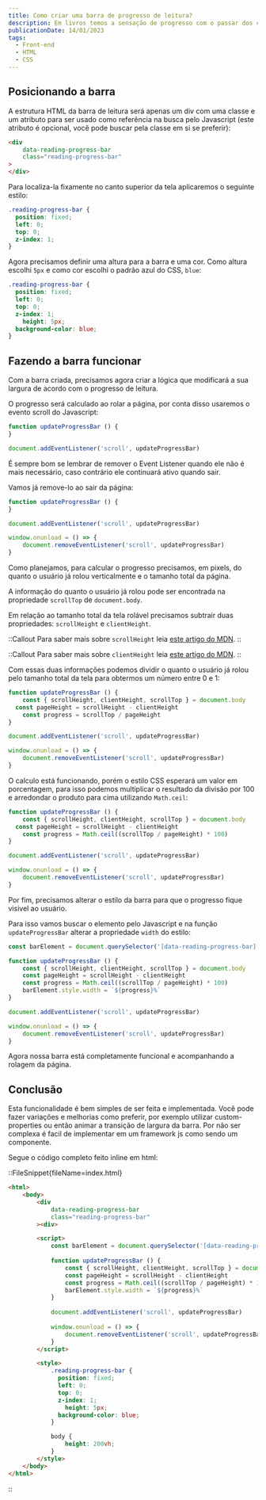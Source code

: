```yaml
---
title: Como criar uma barra de progresso de leitura?
description: Em livros temos a sensação de progresso com o passar dos capitulos enquanto em sites é padronizado a barra de progresso em cima da tela. Neste artigo vamos entender como implementa-la em seu site.
publicationDate: 14/01/2023
tags:
  - Front-end
  - HTML
  - CSS
---
```


## Posicionando a barra

A estrutura HTML da barra de leitura será apenas um div com uma classe e um atributo para ser usado como referência na busca pelo Javascript (este atributo é opcional, você pode buscar pela classe em si se preferir):

```html
<div
	data-reading-progress-bar
	class="reading-progress-bar"
>
</div>
```

Para localiza-la fixamente no canto superior da tela aplicaremos o seguinte estilo:

```css
.reading-progress-bar {
  position: fixed;
  left: 0;
  top: 0;
  z-index: 1;
}
```

Agora precisamos definir uma altura para a barra e uma cor. Como altura escolhi `5px` e como cor escolhi o padrão azul do CSS, `blue`:

```css
.reading-progress-bar {
  position: fixed;
  left: 0;
  top: 0;
  z-index: 1;
	height: 5px;
  background-color: blue;
}
```

## Fazendo a barra funcionar

Com a barra criada, precisamos agora criar a lógica que modificará a sua largura de acordo com o progresso de leitura.

O progresso será calculado ao rolar a página, por conta disso usaremos o evento scroll do Javascript:

```jsx
function updateProgressBar () {
}

document.addEventListener('scroll', updateProgressBar)
```

É sempre bom se lembrar de remover o Event Listener quando ele não é mais necessário, caso contrário ele continuará ativo quando sair.

Vamos já remove-lo ao sair da página:

```jsx
function updateProgressBar () {
}

document.addEventListener('scroll', updateProgressBar)

window.onunload = () => {
	document.removeEventListener('scroll', updateProgressBar)
}
```

Como planejamos, para calcular o progresso precisamos, em pixels, do quanto o usuário já rolou verticalmente e o tamanho total da página.

A informação do quanto o usuário já rolou pode ser encontrada na propriedade `scrollTop` de `document.body`.

Em relação ao tamanho total da tela rolável precisamos subtrair duas propriedades: `scrollHeight` e `clientHeight`.

::Callout
Para saber mais sobre `scrollHeight` leia [este artigo do MDN](https://developer.mozilla.org/en-US/docs/Web/API/Element/scrollHeight).
::

::Callout
Para saber mais sobre `clientHeight` leia [este artigo do MDN](https://developer.mozilla.org/en-US/docs/Web/API/Element/clientHeight).
::

Com essas duas informações podemos dividir o quanto o usuário já rolou pelo tamanho total da tela para obtermos um número entre 0 e 1:

```jsx
function updateProgressBar () {
	const { scrollHeight, clientHeight, scrollTop } = document.body
  const pageHeight = scrollHeight - clientHeight
	const progress = scrollTop / pageHeight
}

document.addEventListener('scroll', updateProgressBar)

window.onunload = () => {
	document.removeEventListener('scroll', updateProgressBar)
}
```

O calculo está funcionando, porém o estilo CSS esperará um valor em porcentagem, para isso podemos multiplicar o resultado da divisão por 100 e arredondar o produto para cima utilizando `Math.ceil`:

```jsx
function updateProgressBar () {
	const { scrollHeight, clientHeight, scrollTop } = document.body
  const pageHeight = scrollHeight - clientHeight
	const progress = Math.ceil((scrollTop / pageHeight) * 100)
}

document.addEventListener('scroll', updateProgressBar)

window.onunload = () => {
	document.removeEventListener('scroll', updateProgressBar)
}
```

Por fim, precisamos alterar o estilo da barra para que o progresso fique visivel ao usuário.

Para isso vamos buscar o elemento pelo Javascript e na função `updateProgressBar` alterar a propriedade `width` do estilo:

```jsx
const barElement = document.querySelector('[data-reading-progress-bar]')

function updateProgressBar () {
	const { scrollHeight, clientHeight, scrollTop } = document.body
    const pageHeight = scrollHeight - clientHeight
	const progress = Math.ceil((scrollTop / pageHeight) * 100)
	barElement.style.width = `${progress}%`
}

document.addEventListener('scroll', updateProgressBar)

window.onunload = () => {
	document.removeEventListener('scroll', updateProgressBar)
}
```

Agora nossa barra está completamente funcional e acompanhando a rolagem da página.

## Conclusão

Esta funcionalidade é bem simples de ser feita e implementada. Você pode fazer variações e melhorias como preferir, por exemplo utilizar custom-properties ou então animar a transição de largura da barra. Por não ser complexa é facil de implementar em um framework js como sendo um componente.

Segue o código completo feito inline em html:

::FileSnippet{fileName=index.html}
```html
<html>
	<body>
		<div
			data-reading-progress-bar
			class="reading-progress-bar"
		><div>

		<script>
			const barElement = document.querySelector('[data-reading-progress-bar]')
			
			function updateProgressBar () {
				const { scrollHeight, clientHeight, scrollTop } = document.body
			    const pageHeight = scrollHeight - clientHeight
				const progress = Math.ceil((scrollTop / pageHeight) * 100)
				barElement.style.width = `${progress}%`
			}
			
			document.addEventListener('scroll', updateProgressBar)
			
			window.onunload = () => {
				document.removeEventListener('scroll', updateProgressBar)
			}
		</script>

		<style>
			.reading-progress-bar {
			  position: fixed;
			  left: 0;
			  top: 0;
			  z-index: 1;
				height: 5px;
			  background-color: blue;
			}

			body {
				height: 200vh;
			}
		</style>
	</body>
</html>
```
::
